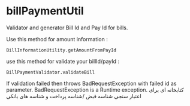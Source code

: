 # billPaymentUtil
Validator and generator Bill Id and Pay Id for bills.
<br>
<p>
Use this method for amount information :

    BillInformationUtility.getAmountFromPayId
<p>
use this method for validate your billId/payId :

    BillPaymentValidator.validateBill
If validation failed then throws BadRequestException with failed id as parameter.
BadRequestException is a Runtime exception.
کتابخانه ای برای اعتبار سنجی شناسه قبض /شناسه پرداخت
و شناسه های بانکی
